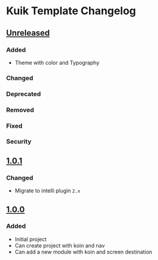<!-- Keep a Changelog guide -> https://keepachangelog.com -->

# Kuik Template Changelog

## [Unreleased]

### Added

- Theme with color and Typography

### Changed

### Deprecated

### Removed

### Fixed

### Security

## [1.0.1]
### Changed

- Migrate to intelli plugin `2.x`

## [1.0.0]

### Added

- Initial project
- Can create project with koin and nav
- Can add a new module with koin and screen destination

[Unreleased]: https://github.com/bamlab/kuik/compare/1.0.0...HEAD

[1.0.1]: https://github.com/bamlab/kuik/compare/1.0.0...1.0.1
[1.0.0]: https://github.com/bamlab/kuik/commits/1.0.0